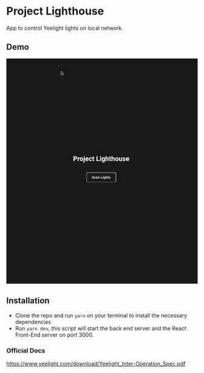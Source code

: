 # Project Lighthouse

App to control Yeelight lights on local network.

## Demo

<p align="center">
  <img src="./demo.gif">
</p>

## Installation

- Clone the repo and run `yarn` on your terminal to install the necessary dependencies
- Run `yarn dev`, this script will start the back end server and the React Front-End server on port 3000.

### Official Docs

https://www.yeelight.com/download/Yeelight_Inter-Operation_Spec.pdf
